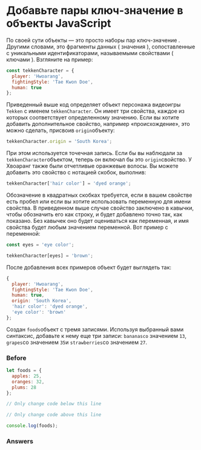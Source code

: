# Добавьте пары ключ-значение в объекты JavaScript
По своей сути объекты — это просто наборы пар ключ-значение . Другими словами, это фрагменты данных ( значения ), сопоставленные с уникальными идентификаторами, называемыми свойствами ( ключами ). Взгляните на пример:
```javascript
const tekkenCharacter = {
  player: 'Hwoarang',
  fightingStyle: 'Tae Kwon Doe',
  human: true
};
```
Приведенный выше код определяет объект персонажа видеоигры `Tekken` с именем `tekkenCharacter`. Он имеет три свойства, каждое из которых соответствует определенному значению. Если вы хотите добавить дополнительное свойство, например «происхождение», это можно сделать, присвоив `origin`объекту:
```javascript
tekkenCharacter.origin = 'South Korea';
```
При этом используется точечная запись. Если бы вы наблюдали за `tekkenCharacter`объектом, теперь он включал бы это `origin`свойство. У Хвоаранг также были отчетливые оранжевые волосы. Вы можете добавить это свойство с нотацией скобок, выполнив:
```javascript
tekkenCharacter['hair color'] = 'dyed orange';
```
Обозначение в квадратных скобках требуется, если в вашем свойстве есть пробел или если вы хотите использовать переменную для имени свойства. В приведенном выше случае свойство заключено в кавычки, чтобы обозначить его как строку, и будет добавлено точно так, как показано. Без кавычек оно будет оцениваться как переменная, и имя свойства будет любым значением переменной. Вот пример с переменной:
```javascript
const eyes = 'eye color';

tekkenCharacter[eyes] = 'brown';
```
После добавления всех примеров объект будет выглядеть так:
```javascript
{
  player: 'Hwoarang',
  fightingStyle: 'Tae Kwon Doe',
  human: true,
  origin: 'South Korea',
  'hair color': 'dyed orange',
  'eye color': 'brown'
};
```
Создан `foods`объект с тремя записями. Используя выбранный вами синтаксис, добавьте к нему еще три записи: `bananasсо` значением `13`, `grapes`со значением `35`и `strawberries`со значением `27`.

### Before
```javascript
let foods = {
  apples: 25,
  oranges: 32,
  plums: 28
};

// Only change code below this line

// Only change code above this line

console.log(foods);
```
### Answers
```javascript

```

